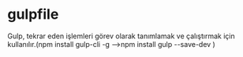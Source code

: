 # gulpfile
Gulp, tekrar eden işlemleri görev olarak tanımlamak ve çalıştırmak için kullanılır.(npm install gulp-cli -g   -->npm install gulp --save-dev   )
